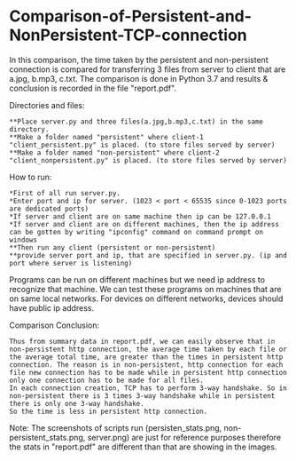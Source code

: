 # Comparison-of-Persistent-and-NonPersistent-TCP-connection

In this comparison, the time taken by the persistent and non-persistent connection is compared for transferring 3 files from server to client that are a.jpg, b.mp3, c.txt. The comparison is done in Python 3.7 and results & conclusion is recorded in the file "report.pdf".  

Directories and files: 	
	
	**Place server.py and three files(a.jpg,b.mp3,c.txt) in the same directory. 
	**Make a folder named "persistent" where client-1 "client_persistent.py" is placed. (to store files served by server) 	
	**Make a folder named "non-persistent" where client-2 "client_nonpersistent.py" is placed. (to store files served by server) 	 
	
How to run: 	

	*First of all run server.py. 	
	*Enter port and ip for server. (1023 < port < 65535 since 0-1023 ports are dedicated ports) 	
	*If server and client are on same machine then ip can be 127.0.0.1 	
	*If server and client are on different machines, then the ip address can be gotten by writing "ipconfig" command on command prompt on windows  	
	**Then run any client (persistent or non-persistent) 	
	**provide server port and ip, that are specified in server.py. (ip and port where server is listening)  
	
Programs can be run on different machines but we need ip address to recognize that machine. We can test these programs on machines that are on same local networks. For devices on different networks, devices should have public ip address.

Comparison Conclusion:
	
	Thus from summary data in report.pdf, we can easily observe that in non-persistent http connection, the average time taken by each file or the average total time, are greater than the times in persistent http connection. The reason is in non-persistent, http connection for each file new connection has to be made while in persistent http connection only one connection has to be made for all files.
	In each connection creation, TCP has to perform 3-way handshake. So in non-persistent there is 3 times 3-way handshake while in persistent there is only one 3-way handshake.
	So the time is less in persistent http connection.

Note: The screenshots of scripts run (persisten_stats.png, non-persistent_stats.png, server.png) are just for reference purposes therefore the stats in "report.pdf" are different than that are showing in the images.
